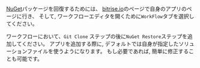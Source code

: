 [NuGet](https://www.nuget.org/)パッケージを回復するためには、
[bitrise.io](https://www.bitrise.io)のページで自身のアプリのページに行き、
そして, ワークフローエディタを開くために`WorkFlow`タブを選択してください。

ワークフローにおいて、`Git Clone` ステップの後に`NuGet Restore`ステップを追加してください。
アプリを追加する際に, デフォルトでは自身が指定したソリューションファイルを使うようになります。
もし必要であれば, 簡単に修正することも可能です。
